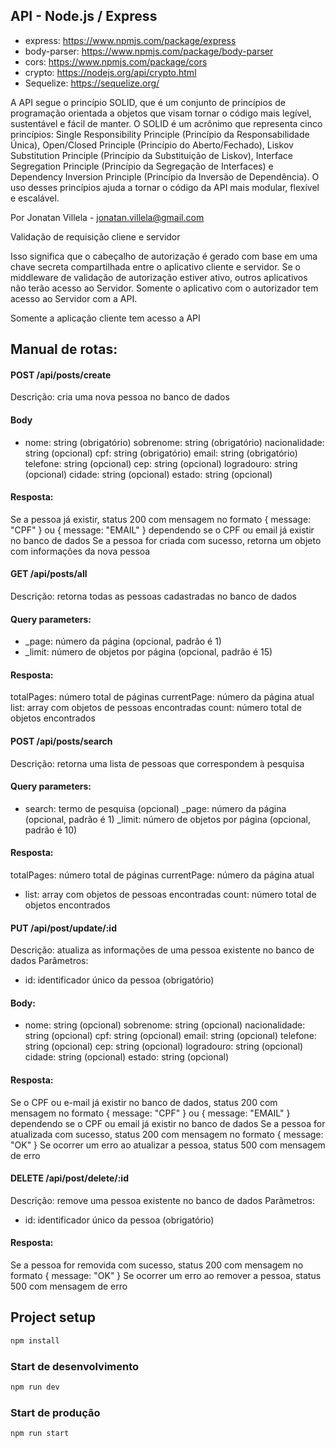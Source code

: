 ## API - Node.js / Express

- express: https://www.npmjs.com/package/express
- body-parser: https://www.npmjs.com/package/body-parser
- cors: https://www.npmjs.com/package/cors
- crypto: https://nodejs.org/api/crypto.html
- Sequelize: https://sequelize.org/

A API segue o princípio SOLID, que é um conjunto de princípios de programação orientada a objetos que visam tornar o código mais legível, sustentável e fácil de manter. O SOLID é um acrônimo que representa cinco princípios: Single Responsibility Principle (Princípio da Responsabilidade Única), Open/Closed Principle (Princípio do Aberto/Fechado), Liskov Substitution Principle (Princípio da Substituição de Liskov), Interface Segregation Principle (Princípio da Segregação de Interfaces) e Dependency Inversion Principle (Princípio da Inversão de Dependência). O uso desses princípios ajuda a tornar o código da API mais modular, flexível e escalável.

Por Jonatan Villela - jonatan.villela@gmail.com

Validação de requisição cliene e servidor

Isso significa que o cabeçalho de autorização é gerado com base em uma chave secreta compartilhada entre o aplicativo cliente e servidor. Se o middleware de validação de autorização estiver ativo, outros aplicativos não terão acesso ao Servidor. Somente o aplicativo com o autorizador tem acesso ao Servidor com a API.

Somente a aplicação cliente tem acesso a API

## Manual de rotas:

#### POST /api/posts/create

Descrição: cria uma nova pessoa no banco de dados
#### Body
- nome: string (obrigatório)
sobrenome: string (obrigatório)
nacionalidade: string (opcional)
cpf: string (obrigatório)
email: string (obrigatório)
telefone: string (opcional)
cep: string (opcional)
logradouro: string (opcional)
cidade: string (opcional)
estado: string (opcional)

#### Resposta:
Se a pessoa já existir, status 200 com mensagem no formato { message: "CPF" } ou { message: "EMAIL" } dependendo se o CPF ou email já existir no banco de dados
Se a pessoa for criada com sucesso, retorna um objeto com informações da nova pessoa

#### GET /api/posts/all

Descrição: retorna todas as pessoas cadastradas no banco de dados
#### Query parameters:
- _page: número da página (opcional, padrão é 1)
- _limit: número de objetos por página (opcional, padrão é 15)

#### Resposta:
totalPages: número total de páginas
currentPage: número da página atual
list: array com objetos de pessoas encontradas
count: número total de objetos encontrados

#### POST /api/posts/search

Descrição: retorna uma lista de pessoas que correspondem à pesquisa
#### Query parameters:
 - search: termo de pesquisa (opcional)
_page: número da página (opcional, padrão é 1)
_limit: número de objetos por página (opcional, padrão é 10)

#### Resposta:
totalPages: número total de páginas
currentPage: número da página atual
- list: array com objetos de pessoas encontradas
count: número total de objetos encontrados

#### PUT /api/post/update/:id

Descrição: atualiza as informações de uma pessoa existente no banco de dados
Parâmetros:
- id: identificador único da pessoa (obrigatório)
#### Body:
- nome: string (opcional)
sobrenome: string (opcional)
nacionalidade: string (opcional)
cpf: string (opcional)
email: string (opcional)
telefone: string (opcional)
cep: string (opcional)
logradouro: string (opcional)
cidade: string (opcional)
estado: string (opcional)
#### Resposta:
Se o CPF ou e-mail já existir no banco de dados, status 200 com mensagem no formato { message: "CPF" } ou { message: "EMAIL" } dependendo se o CPF ou email já existir no banco de dados
Se a pessoa for atualizada com sucesso, status 200 com mensagem no formato { message: "OK" }
Se ocorrer um erro ao atualizar a pessoa, status 500 com mensagem de erro
#### DELETE /api/post/delete/:id

Descrição: remove uma pessoa existente no banco de dados
Parâmetros:
- id: identificador único da pessoa (obrigatório)
#### Resposta:
Se a pessoa for removida com sucesso, status 200 com mensagem no formato { message: "OK" }
Se ocorrer um erro ao remover a pessoa, status 500 com mensagem de erro


## Project setup

```bash
npm install
```

### Start de desenvolvimento

```bash
npm run dev
```

### Start de produção

```bash
npm run start
```
